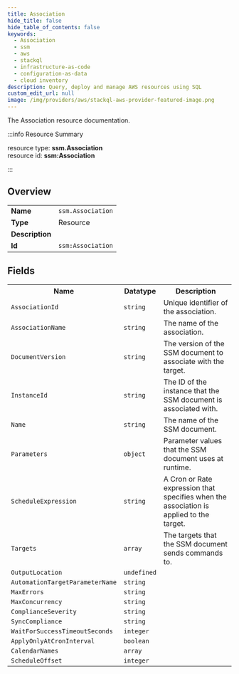 ```yaml
---
title: Association
hide_title: false
hide_table_of_contents: false
keywords:
  - Association
  - ssm
  - aws
  - stackql
  - infrastructure-as-code
  - configuration-as-data
  - cloud inventory
description: Query, deploy and manage AWS resources using SQL
custom_edit_url: null
image: /img/providers/aws/stackql-aws-provider-featured-image.png
---
```

The Association resource documentation.

:::info Resource Summary

<div class="row">
<div class="providerDocColumn">
<span>resource type:&nbsp;<b>ssm.Association</b></span><br />
<span>resource id:&nbsp;<b>ssm:Association</b></span><br />
</div>
</div>

:::

## Overview
<table><tbody>
<tr><td><b>Name</b></td><td><code>ssm.Association</code></td></tr>
<tr><td><b>Type</b></td><td>Resource</td></tr>
<tr><td><b>Description</b></td><td></td></tr>
<tr><td><b>Id</b></td><td><code>ssm:Association</code></td></tr>
</tbody></table>

## Fields
<table><tbody>
<tr><th>Name</th><th>Datatype</th><th>Description</th></tr>
<tr><td><code>AssociationId</code></td><td><code>string</code></td><td>Unique identifier of the association.</td></tr><tr><td><code>AssociationName</code></td><td><code>string</code></td><td>The name of the association.</td></tr><tr><td><code>DocumentVersion</code></td><td><code>string</code></td><td>The version of the SSM document to associate with the target.</td></tr><tr><td><code>InstanceId</code></td><td><code>string</code></td><td>The ID of the instance that the SSM document is associated with.</td></tr><tr><td><code>Name</code></td><td><code>string</code></td><td>The name of the SSM document.</td></tr><tr><td><code>Parameters</code></td><td><code>object</code></td><td>Parameter values that the SSM document uses at runtime.</td></tr><tr><td><code>ScheduleExpression</code></td><td><code>string</code></td><td>A Cron or Rate expression that specifies when the association is applied to the target.</td></tr><tr><td><code>Targets</code></td><td><code>array</code></td><td>The targets that the SSM document sends commands to.</td></tr><tr><td><code>OutputLocation</code></td><td><code>undefined</code></td><td></td></tr><tr><td><code>AutomationTargetParameterName</code></td><td><code>string</code></td><td></td></tr><tr><td><code>MaxErrors</code></td><td><code>string</code></td><td></td></tr><tr><td><code>MaxConcurrency</code></td><td><code>string</code></td><td></td></tr><tr><td><code>ComplianceSeverity</code></td><td><code>string</code></td><td></td></tr><tr><td><code>SyncCompliance</code></td><td><code>string</code></td><td></td></tr><tr><td><code>WaitForSuccessTimeoutSeconds</code></td><td><code>integer</code></td><td></td></tr><tr><td><code>ApplyOnlyAtCronInterval</code></td><td><code>boolean</code></td><td></td></tr><tr><td><code>CalendarNames</code></td><td><code>array</code></td><td></td></tr><tr><td><code>ScheduleOffset</code></td><td><code>integer</code></td><td></td></tr>
</tbody></table>
